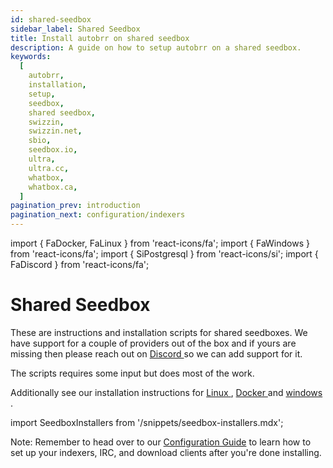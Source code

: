 ```yaml
---
id: shared-seedbox
sidebar_label: Shared Seedbox
title: Install autobrr on shared seedbox
description: A guide on how to setup autobrr on a shared seedbox.
keywords:
  [
    autobrr,
    installation,
    setup,
    seedbox,
    shared seedbox,
    swizzin,
    swizzin.net,
    sbio,
    seedbox.io,
    ultra,
    ultra.cc,
    whatbox,
    whatbox.ca,
  ]
pagination_prev: introduction
pagination_next: configuration/indexers
---
```


import { FaDocker, FaLinux } from 'react-icons/fa';
import { FaWindows } from 'react-icons/fa';
import { SiPostgresql } from 'react-icons/si';
import { FaDiscord } from 'react-icons/fa';

# Shared Seedbox

These are instructions and installation scripts for shared seedboxes. We have support for a couple of providers out of the box and if yours are missing then please reach out on [Discord <FaDiscord />](https://discord.gg/WQ2eUycxyT) so we can add support for it.

The scripts requires some input but does most of the work.

Additionally see our installation instructions for [Linux <FaLinux />](/installation/linux), [Docker <FaDocker />](/installation/docker) and [windows <FaWindows />](/installation/windows).

import SeedboxInstallers from '/snippets/seedbox-installers.mdx';

<SeedboxInstallers />

Note: Remember to head over to our [Configuration Guide](/configuration/indexers) to learn how to set up your indexers, IRC, and download clients after you're done installing.
